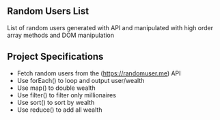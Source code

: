 ## Random Users List

List of random users generated with API and manipulated with high order array methods and DOM manipulation

## Project Specifications

- Fetch random users from the (https://randomuser.me) API
- Use forEach() to loop and output user/wealth
- Use map() to double wealth
- Use filter() to filter only millionaires
- Use sort() to sort by wealth
- Use reduce() to add all wealth
